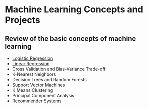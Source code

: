 # Machine Learning Concepts and Projects

## Review of the basic concepts of machine learning

* [Logistic Regression](https://github.com/sebaschen/Machine_Learning_Projects/tree/master/1_logistic_regression) 
* [Linear Regression](https://github.com/sebaschen/Machine_Learning_Projects/tree/master/support_vector_machine)
* Cross Validation and Bias-Variance Trade-off 
* K-Nearest Neighbors
* Decision Trees and Random Forests
* Support Vector Machines
* K Means Clustering
* Principal Component Analysis
* Recommender Systems


